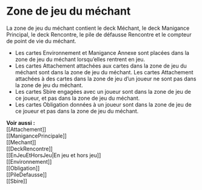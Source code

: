 # Zone de jeu du méchant
La zone de jeu du méchant contient le deck Méchant, le deck Manigance Principal, le deck Rencontre, le pile de défausse Rencontre et le compteur de point de vie du méchant.  

- Les cartes Environnement et Manigance Annexe sont placées dans la zone de jeu du méchant lorsqu’elles rentrent en jeu.
- Les cartes Attachement attachées aux cartes dans la zone de jeu du méchant sont dans la zone de jeu du méchant. Les cartes Attachement attachées à des cartes dans la zone de jeu d’un joueur ne sont pas dans la zone de jeu du méchant.
- Les cartes Sbire engagées avec un joueur sont dans la zone de jeu de ce joueur, et pas dans la zone de jeu du méchant.
- Les cartes Obligation données à un joueur sont dans la zone de jeu de ce joueur et pas dans la zone de jeu du méchant. 

**Voir aussi :**  
[[Attachement]]  
[[ManigancePrincipale]]  
[[Mechant]]  
[[DeckRencontre]]  
[[EnJeuEtHorsJeu|En jeu et hors jeu]]  
[[Environnement]]  
[[Obligation]]  
[[PileDefausse]]  
[[Sbire]]
